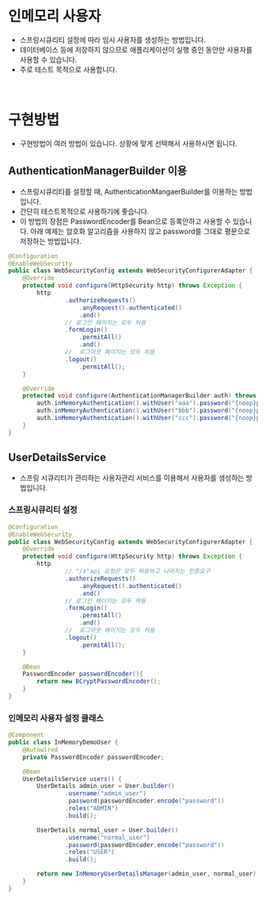 # 인메모리 사용자
* 스프링시큐리티 설정에 따라 임시 사용자를 생성하는 방법입니다.
* 데이터베이스 등에 저장하지 않으므로 애플리케이션이 실행 중인 동안만 사용자를 사용할 수 있습니다.
* 주로 테스트 목적으로 사용합니다.

<br>

# 구현방법
* 구현방법이 여러 방법이 있습니다. 상황에 맞게 선택해서 사용하시면 됩니다.


## AuthenticationManagerBuilder 이용
* 스프링시큐리티를 설정할 때, AuthenticationMangaerBuilder를 이용하는 방법입니다.
* 간단히 테스트목적으로 사용하기에 좋습니다.
* 이 방법의 장점은 PasswordEncoder를 Bean으로 등록안하고 사용할 수 있습니다. 아래 예제는 암호화 알고리즘을 사용하지 않고 password를 그대로 평문으로 저장하는 방법입니다.

```java
@Configuration
@EnableWebSecurity
public class WebSecurityConfig extends WebSecurityConfigurerAdapter {
    @Override
    protected void configure(HttpSecurity http) throws Exception {
        http
                .authorizeRequests()
                    .anyRequest().authenticated()
                    .and()
                // 로그인 페이지는 모두 허용
                .formLogin()
                    .permitAll()
                    .and()
                //  로그아웃 페이지는 모두 허용
                .logout()
                    .permitAll();
    }

    @Override
    protected void configure(AuthenticationManagerBuilder auth) throws Exception {
        auth.inMemoryAuthentication().withUser("aaa").password("{noop}password").roles("ADMIN");
        auth.inMemoryAuthentication().withUser("bbb").password("{noop}password").roles("ADMIN");
        auth.inMemoryAuthentication().withUser("ccc").password("{noop}password").roles("ADMIN");
    }
}
```

## UserDetailsService
* 스프링 시큐리티가 관리하는 사용자관리 서비스를 이용해서 사용자를 생성하는 방법입니다.

### 스프링시큐리티 설정
```java
@Configuration
@EnableWebSecurity
public class WebSecurityConfig extends WebSecurityConfigurerAdapter {
    @Override
    protected void configure(HttpSecurity http) throws Exception {
        http
                // "/a"api 요청은 모두 허용하고 나머지는 인증요구
                .authorizeRequests()
                    .anyRequest().authenticated()
                    .and()
                // 로그인 페이지는 모두 허용
                .formLogin()
                    .permitAll()
                    .and()
                //  로그아웃 페이지는 모두 허용
                .logout()
                    .permitAll();
    }

    @Bean
    PasswordEncoder passwordEncoder(){
        return new BCryptPasswordEncoder();
    }
}
```

### 인메모리 사용자 설정 클래스
```java
@Component
public class InMemoryDemoUser {
    @Autowired
    private PasswordEncoder passwordEncoder;

    @Bean
    UserDetailsService users() {
        UserDetails admin_user = User.builder()
                .username("admin_user")
                .password(passwordEncoder.encode("password"))
                .roles("ADMIN")
                .build();

        UserDetails normal_user = User.builder()
                .username("normal_user")
                .password(passwordEncoder.encode("password"))
                .roles("USER")
                .build();

        return new InMemoryUserDetailsManager(admin_user, normal_user);
    }
}

```